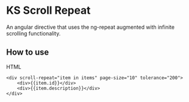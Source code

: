 KS Scroll Repeat
=====

An angular directive that uses the ng-repeat augmented with infinite scrolling functionality.

How to use
---

HTML

    <div scroll-repeat="item in items" page-size="10" tolerance="200">
        <div>{{item.id}}</div>
        <div>{{item.description}}</div>
    </div>
